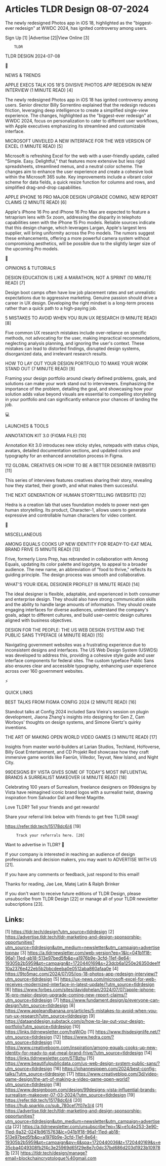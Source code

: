 # Articles TLDR Design 08-07-2024

The newly redesigned Photos app in iOS 18, highlighted as the
"biggest-ever redesign" at WWDC 2024, has ignited controversy among
users.  

 Sign Up [1] |Advertise [2]|View Online [3] 

		TLDR 

TLDR DESIGN 2024-07-08

📱 

NEWS & TRENDS

 APPLE EXECS TALK IOS 18'S DIVISIVE PHOTOS APP REDESIGN IN NEW
INTERVIEW (1 MINUTE READ) [4] 

 The newly redesigned Photos app in iOS 18 has ignited controversy
among users. Senior director Billy Sorrentino explained that the
redesign reduces friction, leveraging deep intelligence to create a
simplified single-view experience. The changes, highlighted as the
"biggest-ever redesign" at WWDC 2024, focus on personalization to
cater to different user workflows, with Apple executives emphasizing
its streamlined and customizable interface. 

 MICROSOFT UNVEILED A NEW INTERFACE FOR THE WEB VERSION OF EXCEL (1
MINUTE READ) [5] 

 Microsoft is refreshing Excel for the web with a user-friendly
update, called "Simple. Easy. Delightful," that features more
extensive but less rigid spreadsheets, streamlined menus, and a
neutral color scheme. The changes aim to enhance the user experience
and create a cohesive look within the Microsoft 365 suite. Key
improvements include a vibrant color scheme for data fields, a quick
resize function for columns and rows, and simplified drag-and-drop
capabilities. 

 APPLE IPHONE 16 PRO MAJOR DESIGN UPGRADE COMING, NEW REPORT CLAIMS (2
MINUTE READ) [6] 

 Apple's iPhone 16 Pro and iPhone 16 Pro Max are expected to feature a
tetraprism lens with 5x zoom, addressing the disparity in telephoto
capabilities seen with the iPhone 15 Pro models. Reliable sources
indicate that this design change, which leverages Largan, Apple's
largest lens supplier, will bring uniformity across the Pro models.
The rumors suggest these enhancements, offering a more powerful camera
system without compromising aesthetics, will be possible due to the
slightly larger size of the upcoming Pro models. 

🚀 

OPINIONS & TUTORIALS

 DESIGN EDUCATION IS LIKE A MARATHON, NOT A SPRINT (10 MINUTE READ)
[7] 

 Design boot camps often have low job placement rates and set
unrealistic expectations due to aggressive marketing. Genuine passion
should drive a career in UX design. Developing the right mindset is a
long-term process rather than a quick path to a high-paying job. 

 5 MISTAKES TO AVOID WHEN YOU RUN UX RESEARCH (9 MINUTE READ) [8] 

 Five common UX research mistakes include over-reliance on specific
methods, not advocating for the user, making impractical
recommendations, neglecting analysis planning, and ignoring the user's
context. These mistakes can lead to distorted findings, disrupted
design systems, disorganized data, and irrelevant research results. 

 HOW TO LAY OUT YOUR DESIGN PORTFOLIO TO MAKE YOUR WORK STAND OUT (7
MINUTE READ) [9] 

 Framing your design portfolio around clearly defined problems, goals,
and solutions can make your work stand out to interviewers.
Emphasizing the importance of the problem, detailing the goal, and
showcasing how your solution adds value beyond visuals are essential
to compelling storytelling in your portfolio and can significantly
enhance your chances of landing the job. 

💻 

LAUNCHES & TOOLS

 ANNOTATION KIT 3.0 (FIGMA FILE) [10] 

 Annotation Kit 3.0 introduces new sticky styles, notepads with status
chips, avatars, detailed documentation sections, and updated colors
and typography for an enhanced annotation process in Figma. 

 112 GLOBAL CREATIVES ON HOW TO BE A BETTER DESIGNER (WEBSITE) [11] 

 This series of interviews features creatives sharing their story,
revealing how they started, their growth, and what makes them
successful. 

 THE NEXT GENERATION OF HUMAN STORYTELLING (WEBSITE) [12] 

 Hedra is a creation lab that uses foundation models to power next-gen
human storytelling. Its product, Character-1, allows users to generate
expressive and controllable human characters for video content. 

🎁 

MISCELLANEOUS

 AMONG EQUALS COOKS UP NEW IDENTITY FOR READY-TO-EAT MEAL BRAND FRIVE
(5 MINUTE READ) [13] 

 Frive, formerly Lions Prep, has rebranded in collaboration with Among
Equals, updating its color palette and logotype, to appeal to a
broader audience. The new name, an abbreviation of "food to thrive,"
reflects its guiding principle. The design process was smooth and
collaborative. 

 WHAT'S YOUR IDEAL DESIGNER PROFILE? (6 MINUTE READ) [14] 

 The ideal designer is flexible, adaptable, and experienced in both
consumer and enterprise design. They should also have strong
communication skills and the ability to handle large amounts of
information. They should create engaging interfaces for diverse
audiences, understand the company's goals, adapt to different
cultures, and build user-centric design cultures aligned with business
objectives. 

 DESIGN FOR THE PEOPLE: THE US WEB DESIGN SYSTEM AND THE PUBLIC SANS
TYPEFACE (4 MINUTE READ) [15] 

 Navigating government websites was a frustrating experience due to
inconsistent designs and interfaces. The US Web Design System (USWDS)
was developed to address this, providing a cohesive style guide and
user interface components for federal sites. The custom typeface
Public Sans also ensures clear and accessible typography, enhancing
user experience across over 160 government websites. 

⚡ 

QUICK LINKS

 BEST TALKS FROM FIGMA CONFIG 2024 (2 MINUTE READ) [16] 

 Standout talks at Config 2024 included Sara Vieira's session on
plugin development, Jiaona Zhang's insights into designing for Gen Z,
Cam Worboys' thoughts on design systems, and Simone Giertz's quirky
inventions. 

 THE ART OF MAKING OPEN WORLD VIDEO GAMES (3 MINUTE READ) [17] 

 Insights from master world-builders at Larian Studios, Techland,
HoYoverse, Billy Goat Entertainment, and CD Projekt Red showcase how
they craft immersive game worlds like Faerûn, Villedor, Teyvat, New
Island, and Night City. 

 99DESIGNS BY VISTA GIVES SOME OF TODAY'S MOST INFLUENTIAL BRANDS A
SURREALIST MAKEOVER (4 MINUTE READ) [18] 

 Celebrating 100 years of Surrealism, freelance designers on 99designs
by Vista have reimagined iconic brand logos with a surrealist twist,
drawing inspiration from Salvador Dalí and René Magritte. 

Love TLDR? Tell your friends and get rewards!

 Share your referral link below with friends to get free TLDR swag! 

 https://refer.tldr.tech/15178dc6/4 [19] 

		 Track your referrals here. [20] 

Want to advertise in TLDR? 📰

 If your company is interested in reaching an audience of design
professionals and decision makers, you may want to ADVERTISE WITH US
[21]. 

 If you have any comments or feedback, just respond to this email! 

Thanks for reading, 
Jae Lee, Matej Latin & Ralph Brinker 

If you don't want to receive future editions of TLDR Design, please
unsubscribe from TLDR Design [22] or manage all of your TLDR
newsletter subscriptions [23]. 

 

Links:
------
[1] https://tldr.tech/design?utm_source=tldrdesign
[2] https://advertise.tldr.tech/tldr-marketing-and-design-sponsorship-opportunities?utm_source=tldrdesign&utm_medium=newsletter&utm_campaign=advertisetopnav
[3] https://a.tldrnewsletter.com/web-version?ep=1&lc=041b1f18-96a1-11ed-ab18-513e97bed5fb&p=a1976b9e-3cfd-11ef-8e64-19305b2b5959&pt=campaign&t=1720440169&s=23dcb6a1250e26350dee1f10a2376e422eb5b2bbcdeeba0e0512aba860afaa0e
[4] https://9to5mac.com/2024/07/05/ios-18-photos-app-redesign-interview/?utm_source=tldrdesign
[5] https://ux-news.com/microsoft-excel-for-web-receives-modernized-interface-in-latest-update/?utm_source=tldrdesign
[6] https://www.forbes.com/sites/davidphelan/2024/07/07/apple-iphone-16-pro-major-design-upgrade-coming-new-report-claims/?utm_source=tldrdesign
[7] https://www.fundament.design/p/everyone-can-design?utm_source=tldrdesign
[8] https://www.appleandbanana.org/articles/5-mistakes-to-avoid-when-you-run-ux-research?utm_source=tldrdesign
[9] https://dataanddesign.substack.com/p/how-to-lay-out-your-design-portfolio?utm_source=tldrdesign
[10] https://links.tldrnewsletter.com/hqWjOo
[11] https://www.thisdesignlife.net/?utm_source=tldrdesign
[12] https://www.hedra.com/?utm_source=tldrdesign
[13] https://www.creativeboom.com/inspiration/among-equals-cooks-up-new-identity-for-ready-to-eat-meal-brand-frive/?utm_source=tldrdesign
[14] https://links.tldrnewsletter.com/5TBzhu
[15] https://www.beautifulpublicdata.com/us-web-design-system-public-sans/?utm_source=tldrdesign
[16] https://johannesippen.com/2024/best-config-talks/?utm_source=tldrdesign
[17] https://www.creativebloq.com/3d/video-game-design/the-art-of-making-a-video-game-open-world?utm_source=tldrdesign
[18] https://www.designboom.com/design/99designs-vista-influential-brands-surrealism-makeover-07-03-2024/?utm_source=tldrdesign
[19] https://refer.tldr.tech/15178dc6/4
[20] https://hub.sparklp.co/sub_780cef7f07e3/4
[21] https://advertise.tldr.tech/tldr-marketing-and-design-sponsorship-opportunities?utm_source=tldrdesign&utm_medium=newsletter&utm_campaign=advertisecta
[22] https://a.tldrnewsletter.com/unsubscribe?ep=1&l=e1c4e253-3e90-11ed-9a32-0241b9615763&lc=041b1f18-96a1-11ed-ab18-513e97bed5fb&p=a1976b9e-3cfd-11ef-8e64-19305b2b5959&pt=campaign&pv=4&spa=1720440036&t=1720440169&s=e35cba4049308fb2f4c3e25969d65f29e8e7c0dc37bd686d203d1923b109781b
[23] https://tldr.tech/design/manage?email=blockchaincryptologue%40gmail.com